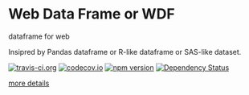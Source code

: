 
# Web Data Frame or WDF

dataframe for web

Insipred by Pandas dataframe or R-like dataframe or SAS-like dataset.

[![travis-ci.org](https://travis-ci.org/walnutgeek/wdf.svg?branch=master)](https://travis-ci.org/walnutgeek/wdf)
[![codecov.io](https://codecov.io/github/walnutgeek/wdf/coverage.svg?branch=master)](https://codecov.io/github/walnutgeek/wdf?branch=master)
[![npm version](https://badge.fury.io/js/wdf.svg)](https://www.npmjs.com/package/wdf)
[![Dependency Status](https://gemnasium.com/walnutgeek/wdf.svg)](https://gemnasium.com/walnutgeek/wdf)

[more details](https://walnutgeek.github.io/wdf)
